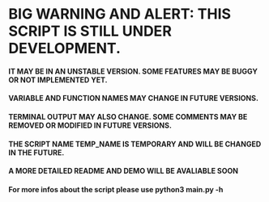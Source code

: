 # BIG WARNING AND ALERT: THIS SCRIPT IS STILL UNDER DEVELOPMENT.
#### IT MAY BE IN AN UNSTABLE VERSION. SOME FEATURES MAY BE BUGGY OR NOT IMPLEMENTED YET.
#### VARIABLE AND FUNCTION NAMES MAY CHANGE IN FUTURE VERSIONS.
#### TERMINAL OUTPUT MAY ALSO CHANGE. SOME COMMENTS MAY BE REMOVED OR MODIFIED IN FUTURE VERSIONS.
#### THE SCRIPT NAME TEMP_NAME IS TEMPORARY AND WILL BE CHANGED IN THE FUTURE.
#### A MORE DETAILED README AND DEMO WILL BE AVALIABLE SOON

#### For more infos about the script please use python3 main.py -h